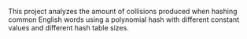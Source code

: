 This project analyzes the amount of collisions produced when hashing common English words using a polynomial hash with different constant values and different hash table sizes.
